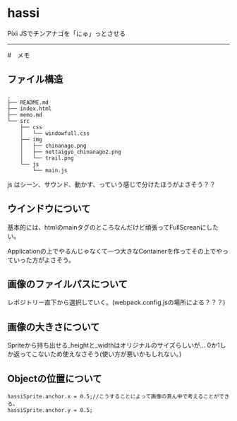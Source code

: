 # hassi
Pixi JSでチンアナゴを「にゅ」っとさせる

---
#　メモ
## ファイル構造
```text
.
├── README.md
├── index.html
├── memo.md
└── src
    ├── css
    │   └── windowfull.css
    ├── img
    │   ├── chinanago.png
    │   ├── nettaigyo_chinanago2.png
    │   └── trail.png
    └── js
        └── main.js
```
js はシーン、サウンド、動かす、っていう感じで分けたほうがよさそう？？

## ウインドウについて
基本的には、htmlのmainタグのところなんだけど頑張ってFullScreanにしたい。

Applicationの上でやるんじゃなくて一つ大きなContainerを作ってその上でやっていった方がよさそう。

## 画像のファイルパスについて

レポジトリー直下から選択していく。(webpack.config.jsの場所による？？？)

## 画像の大きさについて

Spriteから持ち出せる_heightと_widthはオリジナルのサイズらしいが...
0か1しか返ってこないため使えなさそう(使い方が悪いかもしれない。)

## Objectの位置について
```
hassiSprite.anchor.x = 0.5;//こうすることによって画像の真ん中で考えることができる。
hassiSprite.anchor.y = 0.5;
```